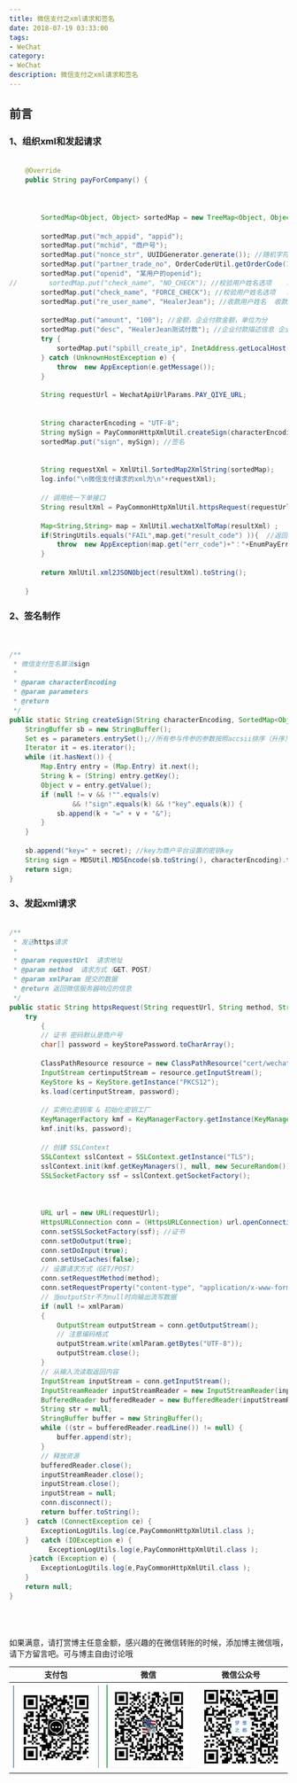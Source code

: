 ```yaml
---
title: 微信支付之xml请求和签名
date: 2018-07-19 03:33:00
tags: 
- WeChat
category: 
- WeChat
description: 微信支付之xml请求和签名
---
```

<!-- image url 
https://raw.githubusercontent.com/HealerJean/HealerJean.github.io/master/blogImages
　　首行缩进
<font color="red">  </font>
-->

## 前言


### 1、组织xml和发起请求

```java

    @Override
    public String payForCompany() {



        SortedMap<Object, Object> sortedMap = new TreeMap<Object, Object>();

        sortedMap.put("mch_appid", "appid");
        sortedMap.put("mchid", "商户号"); 
        sortedMap.put("nonce_str", UUIDGenerator.generate()); //随机字符串,//随机字符串，不长于32位   微信支付API接口协议中包含字段nonce_str，主要保证签名不可预测。我们推荐生成随机数算法如下：调用随机数函数生成，将得到的值转换为字符串。
        sortedMap.put("partner_trade_no", OrderCoderUtil.getOrderCode(1L)); //商户订单号，需保持唯一性(只能是字母或者数字，不能包含有符号)
        sortedMap.put("openid", "某用户的openid"); 
//        sortedMap.put("check_name", "NO_CHECK"); //校验用户姓名选项	 NO_CHECK：不校验真实姓名,FORCE_CHECK：强校验真实姓名
        sortedMap.put("check_name", "FORCE_CHECK"); //校验用户姓名选项	 NO_CHECK：不校验真实姓名,FORCE_CHECK：强校验真实姓名
        sortedMap.put("re_user_name", "HealerJean"); //收款用户姓名  收款用户真实姓名。 如果check_name设置为FORCE_CHECK，则必填用户真实姓名

        sortedMap.put("amount", "100"); //金额，企业付款金额，单位为分
        sortedMap.put("desc", "HealerJean测试付款"); //企业付款描述信息 企业付款操作说明信息。必填。
        try {
            sortedMap.put("spbill_create_ip", InetAddress.getLocalHost().getHostAddress()); //本机 Ip地址	 该IP同在商户平台设置的IP白名单中的IP没有关联，该IP可传用户端或者服务端的IP。
        } catch (UnknownHostException e) {
            throw  new AppException(e.getMessage());
        }

        String requestUrl = WechatApiUrlParams.PAY_QIYE_URL;


        String characterEncoding = "UTF-8";
        String mySign = PayCommonHttpXmlUtil.createSign(characterEncoding, sortedMap, "Secret");
        sortedMap.put("sign", mySign); //签名


        String requestXml = XmlUtil.SortedMap2XmlString(sortedMap);
        log.info("\n微信支付请求的xml为\n"+requestXml);

        // 调用统一下单接口
        String resultXml = PayCommonHttpXmlUtil.httpsRequest(requestUrl,"POST",requestXml, weChatMerchant.getMchPassWord());

        Map<String,String> map = XmlUtil.wechatXmlToMap(resultXml) ;
        if(StringUtils.equals("FAIL",map.get("result_code") )){  //返回报错
            throw  new AppException(map.get("err_code")+"："+EnumPayErrorType.getDes(map.get("err_code")));
        }

        return XmlUtil.xml2JSONObject(resultXml).toString();

    }

```




### 2、签名制作

```java


/**
 * 微信支付签名算法sign
 *
 * @param characterEncoding
 * @param parameters
 * @return
 */
public static String createSign(String characterEncoding, SortedMap<Object, Object> parameters, String secret ) {
    StringBuffer sb = new StringBuffer();
    Set es = parameters.entrySet();//所有参与传参的参数按照accsii排序（升序）
    Iterator it = es.iterator();
    while (it.hasNext()) {
        Map.Entry entry = (Map.Entry) it.next();
        String k = (String) entry.getKey();
        Object v = entry.getValue();
        if (null != v && !"".equals(v)
                && !"sign".equals(k) && !"key".equals(k)) {
            sb.append(k + "=" + v + "&");
        }
    }

    sb.append("key=" + secret); //key为商户平台设置的密钥key
    String sign = MD5Util.MD5Encode(sb.toString(), characterEncoding).toUpperCase();
    return sign;
}


```

### 3、发起xml请求


```java

/**
 * 发送https请求
 *
 * @param requestUrl  请求地址
 * @param method  请求方式（GET、POST）
 * @param xmlParam 提交的数据
 * @return 返回微信服务器响应的信息
 */
public static String httpsRequest(String requestUrl, String method, String xmlParam,String keyStorePassword) {
    try
        {
        // 证书 密码默认是商户号
        char[] password = keyStorePassword.toCharArray();

        ClassPathResource resource = new ClassPathResource("cert/wechat/apiclient_cert.p12");
        InputStream certinputStream = resource.getInputStream();
        KeyStore ks = KeyStore.getInstance("PKCS12");
        ks.load(certinputStream, password);

        // 实例化密钥库 & 初始化密钥工厂
        KeyManagerFactory kmf = KeyManagerFactory.getInstance(KeyManagerFactory.getDefaultAlgorithm());
        kmf.init(ks, password);

        // 创建 SSLContext
        SSLContext sslContext = SSLContext.getInstance("TLS");
        sslContext.init(kmf.getKeyManagers(), null, new SecureRandom());
        SSLSocketFactory ssf = sslContext.getSocketFactory();



        URL url = new URL(requestUrl);
        HttpsURLConnection conn = (HttpsURLConnection) url.openConnection();
        conn.setSSLSocketFactory(ssf); //证书
        conn.setDoOutput(true);
        conn.setDoInput(true);
        conn.setUseCaches(false);
        // 设置请求方式（GET/POST）
        conn.setRequestMethod(method);
        conn.setRequestProperty("content-type", "application/x-www-form-urlencoded");
        // 当outputStr不为null时向输出流写数据
        if (null != xmlParam)
        {
            OutputStream outputStream = conn.getOutputStream();
            // 注意编码格式
            outputStream.write(xmlParam.getBytes("UTF-8"));
            outputStream.close();
        }
        // 从输入流读取返回内容
        InputStream inputStream = conn.getInputStream();
        InputStreamReader inputStreamReader = new InputStreamReader(inputStream, "UTF-8");
        BufferedReader bufferedReader = new BufferedReader(inputStreamReader);
        String str = null;
        StringBuffer buffer = new StringBuffer();
        while ((str = bufferedReader.readLine()) != null) {
            buffer.append(str);
        }
        // 释放资源
        bufferedReader.close();
        inputStreamReader.close();
        inputStream.close();
        inputStream = null;
        conn.disconnect();
        return buffer.toString();
    }  catch (ConnectException ce) {
        ExceptionLogUtils.log(ce,PayCommonHttpXmlUtil.class );
    }   catch (IOException e) {
          ExceptionLogUtils.log(e,PayCommonHttpXmlUtil.class );
     }catch (Exception e) {
        ExceptionLogUtils.log(e,PayCommonHttpXmlUtil.class );
    }
    return null;
}


```


<br/><br/><br/>
如果满意，请打赏博主任意金额，感兴趣的在微信转账的时候，添加博主微信哦， 请下方留言吧。可与博主自由讨论哦

|支付包 | 微信|微信公众号|
|:-------:|:-------:|:------:|
|![支付宝](https://raw.githubusercontent.com/HealerJean/HealerJean.github.io/master/assets/img/tctip/alpay.jpg) | ![微信](https://raw.githubusercontent.com/HealerJean/HealerJean.github.io/master/assets/img/tctip/weixin.jpg)|![微信公众号](https://raw.githubusercontent.com/HealerJean/HealerJean.github.io/master/assets/img/my/qrcode_for_gh_a23c07a2da9e_258.jpg)|




<!-- Gitalk 评论 start  -->

<link rel="stylesheet" href="https://unpkg.com/gitalk/dist/gitalk.css">
<script src="https://unpkg.com/gitalk@latest/dist/gitalk.min.js"></script> 
<div id="gitalk-container"></div>    
 <script type="text/javascript">
    var gitalk = new Gitalk({
		clientID: `1d164cd85549874d0e3a`,
		clientSecret: `527c3d223d1e6608953e835b547061037d140355`,
		repo: `HealerJean.github.io`,
		owner: 'HealerJean',
		admin: ['HealerJean'],
		id: 'nQVHWRKJFtXzl5Th',
    });
    gitalk.render('gitalk-container');
</script> 

<!-- Gitalk end -->

